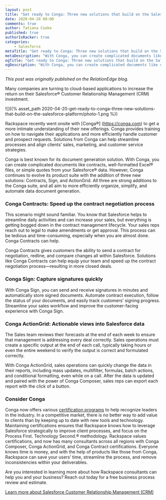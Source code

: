 ```yaml
---
layout: post
title: "Get ready to Conga: Three new solutions that build on the Salesforce platform"
date: 2020-04-20 00:00
comments: true
author: Tatiana Cooke
published: true
authorIsRacker: true
categories:
    - Salesforce
metaTitle: "Get ready to Conga: Three new solutions that build on the Salesforce platform"
metaDescription: "With Conga, you can create complicated documents like contracts, well-formatted Excel files, or simple quotes from your Salesforce data. "
ogTitle: "Get ready to Conga: Three new solutions that build on the Salesforce platform"
ogDescription: "With Conga, you can create complicated documents like contracts, well-formatted Excel files, or simple quotes from your Salesforce data."
---
```


*This post was originally published on the RelationEdge blog.*

Many companies are turning to cloud-based applications to increase the return
on their Salesforce&reg; Customer Relationship Management (CRM) investment.

<!-- more -->

![]({% asset_path 2020-04-20-get-ready-to-conga-three-new-solutions-that-build-on-the-salesforce-platform/photo-1.png %})

Rackspace recently went onsite with [Conga&reg;] (https://conga.com) to get a
more intimate understanding of their new offerings. Conga provides training on
how to navigate their applications and more efficiently handle customer and
prospect requests. Solutions from Conga can help streamline processes and align
clients’ sales, marketing, and customer service strategies.

Conga is best known for its document generation solution. With Conga, you can
create complicated documents like contracts, well-formatted Excel&reg; files,
or simple quotes from your Salesforce&reg; data. However, Conga continues to
evolve its product suite with the addition of three new solutions: Contracts,
Sign, and ActionGrid. All three are strong additions to the Conga suite, and
all aim to more efficiently organize, simplify, and automate data document
generation.

### Conga Contracts: Speed up the contract negotiation process

This scenario might sound familiar. You know that Salesforce helps to streamline
daily activities and can increase your sales, but everything is getting bogged
down in the contract management lifecycle. Your sales reps reach out to legal
to make amendments or get approval. This process can be tedious and time-consuming,
especially when you are almost done. Conga Contracts can help.

Conga Contracts gives customers the ability to send a contract for negotiation,
redline, and compare changes all within Salesforce. Solutions like Conga Contracts
can help equip your team and speed up the contract negotiation process&mdash;resulting
in more closed deals.

### Conga Sign: Capture signatures quickly

With Conga Sign, you can send and receive signatures in minutes and automatically
store signed documents. Automate contract execution, follow the status of your
documents, and easily track customers’ signing progress. Streamline your sales
workflow and improve the customer-facing experience with Conga Sign.

### Conga ActionGrid: Actionable views into Salesforce data

The Sales team reviews their forecasts at the end of each week to ensure that
management is addressing every deal correctly. Sales operations must create a
specific output at the end of each call, typically taking hours or even the entire
weekend to verify the output is correct and formulated correctly.

With Conga ActionGrid, sales operations can quickly change the data in their
reports, including mass updates, multifilter, formulas, batch actions, and
conditional formatting, even while on a call. After the data is updated and
paired with the power of Conga Composer, sales reps can export each report with
the click of a button.

### Consider Conga

Conga now offers various [certification programs](https://support.conga.com) to
help recognize leaders in the industry. In a competitive market, there is no
better way to add value to clients than by keeping up to date with new tools and
technology. Maintaining certifications ensures that Rackspace knows how to leverage
Salesforce strategically to improve client processes, and focus on the Process
First. Technology Second.® methodology. Rackspace values certifications, and now
has many consultants across all regions with Conga Composer, Conga ActionGrid,
and Conga Contract certifications. Everyone knows time is money, and with the
help of products like those from Conga, Rackspace can save your users’ time,
streamline the process, and remove inconsistencies within your deliverables.

Are you interested in learning more about how Rackspace consultants can help you
and your business? Reach out today for a free business process review and estimate.

<a class="cta purple" id="cta" href="https://www.rackspace.com/salesforce">Learn more about Salesforce Customer Relationship Management (CRM)</a>


